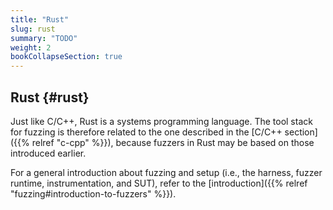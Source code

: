 ```yaml
---
title: "Rust"
slug: rust
summary: "TODO"
weight: 2
bookCollapseSection: true
---
```



## Rust {#rust}

Just like C/C++, Rust is a systems programming language. The tool stack for fuzzing is therefore related to the one described in the [C/C++ section]({{% relref "c-cpp" %}}), because fuzzers in Rust may be based on those introduced earlier.

For a general introduction about fuzzing and setup (i.e., the harness, fuzzer runtime, instrumentation, and SUT), refer to the [introduction]({{% relref "fuzzing#introduction-to-fuzzers" %}}). 


